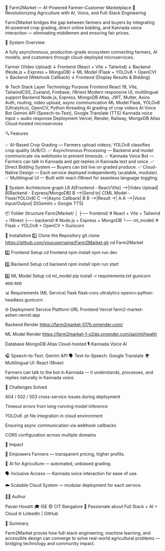 🌾 Farm2Market — AI-Powered Farmer–Customer Marketplace
🚀 Revolutionizing Agriculture with AI, Voice, and Full-Stack Engineering

Farm2Market bridges the gap between farmers and buyers by integrating AI-powered crop grading, direct online bidding, and Kannada voice interaction — eliminating middlemen and ensuring fair prices.



🧠 System Overview

A fully asynchronous, production-grade ecosystem connecting farmers, AI models, and customers through cloud-deployed microservices.

Farmer (Video Upload)
     ↓
Frontend (React + Vite + Tailwind)
     ↓
Backend (Node.js + Express + MongoDB)
     ↓
ML Model (Flask + YOLOv8 + OpenCV)
     ↓
Backend (Webhook Callback)
     ↓
Frontend (Display Results & Bidding)



⚙️ Tech Stack
Layer	Technology	Purpose
Frontend	React 19, Vite, TailwindCSS, Zustand, Firebase, i18next	Modern responsive UI, multilingual support
Backend	Node.js, Express, MongoDB Atlas, JWT, Multer, Axios	Auth, routing, video upload, async communication
ML Model	Flask, YOLOv8 (Ultralytics), OpenCV, Python threading	AI grading of crop videos
AI Voice Bot	Gemini API (Speech-to-Text), Google Translate (TTS)	Kannada voice input + audio response
Deployment	Vercel, Render, Railway, MongoDB Atlas	Cloud-hosted microservices


🔍 Features

✅ AI-Based Crop Grading — Farmers upload videos; YOLOv8 classifies crop quality (A/B/C).
✅ Asynchronous Processing — Backend and model communicate via webhooks to prevent timeouts.
✅ Kannada Voice Bot — Farmers can talk in Kannada and get replies in Kannada text and voice.
✅ Direct Bidding System — Buyers can bid live on graded produce.
✅ Cloud-Native Design — Each service deployed independently (scalable, modular).
✅ Multilingual UI — Built with react-i18next for seamless language toggling.

🧩 System Architecture
graph LR
A[Frontend - React/Vite] -->|Video Upload| B[Backend - Express/MongoDB]
B -->|Send to| C[ML Model - Flask/YOLOv8]
C -->|Async Callback| B
B -->|Result →| A
A -->|Voice Input/Output| D[Gemini + Google TTS]

📦 Folder Structure
Farm2Market/
│
├── frontend/        # React + Vite + Tailwind + i18next
├── backend/         # Node.js + Express + MongoDB
└── ml_model/        # Flask + YOLOv8 + OpenCV + Gunicorn


🔧 Installation
1️⃣ Clone the Repository
git clone https://github.com/yourusername/Farm2Market.git
cd Farm2Market



2️⃣ Frontend Setup
cd frontend
npm install
npm run dev



3️⃣ Backend Setup
cd backend
npm install
npm run start



4️⃣ ML Model Setup
cd ml_model
pip install -r requirements.txt
gunicorn app:app



📊 Requirements (ML Service)
flask
flask-cors
ultralytics
opencv-python-headless
gunicorn



🌐 Deployment
Service	Platform	URL
Frontend	Vercel	farm2-market-ashen.vercel.app

Backend	Render 	https://farm2market-517h.onrender.com/

ML Model	Render https://farm2market-1-o2dq.onrender.com/api/ml/health



Database	MongoDB Atlas	Cloud-hosted
🎙️ Kannada Voice AI

🎧 Speech-to-Text: Gemini API
🗣️ Text-to-Speech: Google Translate
🌍 Multilingual UI: React i18next



Farmers can talk to the bot in Kannada — it understands, processes, and replies naturally in Kannada voice.

🧩 Challenges Solved

404 / 502 / 503 cross-service issues during deployment

Timeout errors from long-running model inference

YOLOv8 .pt file integration in cloud environment

Ensuring async communication via webhook callbacks

CORS configuration across multiple domains



🌟 Impact

🌾 Empowers Farmers — transparent pricing, higher profits.

🤖 AI for Agriculture — automated, unbiased grading.

🗣️ Inclusive Access — Kannada voice interaction for ease of use.

☁️ Scalable Cloud System — modular deployment for each service.


👨‍💻 Author

Pavan Hosatti
🎓 ISE @ CIT Bangalore
🚀 Passionate about Full Stack + AI + Cloud
🌐 LinkedIn
 | GitHub

🏁 Summary

Farm2Market proves how full-stack engineering, machine learning, and accessible design can converge to solve real-world agricultural problems — bridging technology and community impact.
